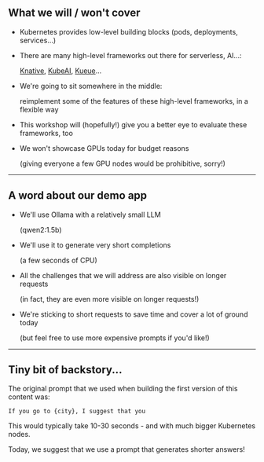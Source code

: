 ## What we will / won't cover

- Kubernetes provides low-level building blocks (pods, deployments, services...)

- There are many high-level frameworks out there for serverless, AI...:

  [Knative](https://knative.dev/docs/),
  [KubeAI](https://www.kubeai.org/),
  [Kueue](https://kueue.sigs.k8s.io/)...

- We're going to sit somewhere in the middle:

  reimplement some of the features of these high-level frameworks, in a flexible way

- This workshop will (hopefully!) give you a better eye to evaluate these frameworks, too

- We won't showcase GPUs today for budget reasons

  (giving everyone a few GPU nodes would be prohibitive, sorry!)

---

## A word about our demo app

- We'll use Ollama with a relatively small LLM

  (qwen2:1.5b)

- We'll use it to generate very short completions

  (a few seconds of CPU)

- All the challenges that we will address are also visible on longer requests

  (in fact, they are even more visible on longer requests!)

- We're sticking to short requests to save time and cover a lot of ground today

  (but feel free to use more expensive prompts if you'd like!)

---

## Tiny bit of backstory...

The original prompt that we used when building the first version of this content was:

```
If you go to {city}, I suggest that you
```

This would typically take 10-30 seconds - and with much bigger Kubernetes nodes.

Today, we suggest that we use a prompt that generates shorter answers!

